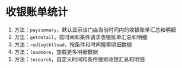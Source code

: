 # 收银账单统计

1. 方法：`paysummary`，默认显示该门店当前时间内的收银账单汇总和明细
2. 方法：`getdetail`，按时间和条件请求收银账单汇总和明细
3. 方法：`redlogtblload`，按条件和时间搜索明细数据
4. 方法：`loadmore`，加载更多明细数据
5. 方法：`tosearch`，自定义时间和条件搜索收银汇总和明细